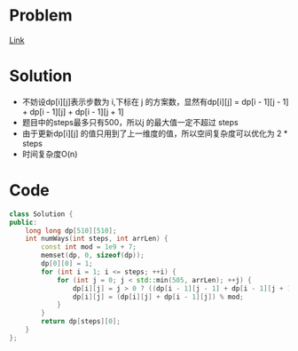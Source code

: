 # Problem
[Link](https://leetcode-cn.com/problems/number-of-ways-to-stay-in-the-same-place-after-some-steps/)

# Solution

* 不妨设dp[i][j]表示步数为 i,下标在 j 的方案数，显然有dp[i][j] = dp[i - 1][j - 1] + dp[i - 1][j] + dp[i - 1][j + 1]
* 题目中的steps最多只有500，所以j 的最大值一定不超过 steps
* 由于更新dp[i][j] 的值只用到了上一维度的值，所以空间复杂度可以优化为 2 * steps
* 时间复杂度O(n)

# Code
```cpp
class Solution {
public:
    long long dp[510][510];
    int numWays(int steps, int arrLen) {
        const int mod = 1e9 + 7;
        memset(dp, 0, sizeof(dp));
        dp[0][0] = 1;
        for (int i = 1; i <= steps; ++i) {
            for (int j = 0; j < std::min(505, arrLen); ++j) {
                dp[i][j] = j > 0 ? ((dp[i - 1][j - 1] + dp[i - 1][j + 1]) % mod) : (dp[i - 1][j + 1]);
                dp[i][j] = (dp[i][j] + dp[i - 1][j]) % mod;
            }
        }
        return dp[steps][0];
    }
};
```
